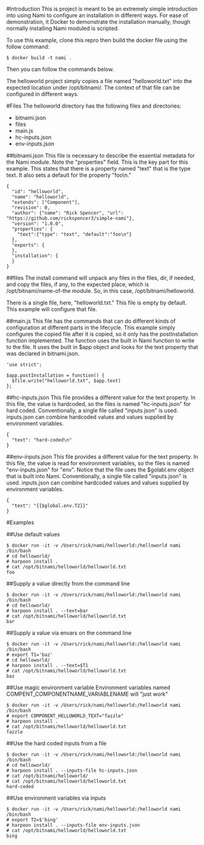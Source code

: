 #Introduction
This is project is meant to be an extremely simple introduction into using Nami to configure an installation in different ways. For ease of demonstration, it Docker to demonstrate the installation manually, though normally installing Nami moduled is scripted.

To use this example, clone this repro then build the docker file using the follow command:
```
$ docker build -t nami .
```

Then you can follow the commands below.

The helloworld project simply copies a file named "helloworld.txt" into the expected location under /opt/bitnami/. The context of that file can be configured in different ways.

#Files
The helloworld directory has the following files and directories:
 * bitnami.json  
 * files
 * main.js
 * hc-inputs.json
 * env-inputs.json

##bitnami.json
This file is necessary to describe the essential metadata for the Nami module. Note the "properties" field. This is the key part for this example. This states that there is a property named "text" that is the type text. It also sets a default for the property "foo\n."
```
{
  "id": "helloworld",
  "name": "helloworld",
  "extends": ["Component"],
  "revision": 0,
  "author": {"name": "Rick Spencer", "url": "https://github.com/rickspencer3/simple-nami"},
  "version": "1.0.0",
  "properties": {
    "text":{"type": "text", "default":"foo\n"}
  },
  "exports": {
  },
  "installation": {
  }
}
```

##files
The install command will unpack any files in the files, dir, if needed, and copy the files, if any, to the expected place, which is /opt/bitnami/name-of-the module. So, in this case, /opt/bitnami/helloworld.

There is a single file, here, "helloworld.txt." This file is empty by default. This example will configure that file.

##main.js
This file has the commands that can do different kinds of configuration at different parts in the lifecycle. This example simply configures the copied file after it is copied, so it only has the postInstallation function implemented. The function uses the built in Nami function to write to the file. It uses the built in $app object and looks for the text property that was declared in bitnami.json.

```
'use strict';

$app.postInstallation = function() {
  $file.write("helloworld.txt", $app.text)
};
```
##hc-inputs.json
This file provides a different value for the text property. In this file, the value is hardcoded, so the files is named "hc-inputs.json" for hard coded. Conventionally, a single file called "inputs.json" is used. inputs.json can combine hardcoded values and values supplied by environment variables.
```
{
  "text": "hard-coded\n"
}
```

##env-inputs.json
This file provides a different value for the text property. In this file, the value is read for environment variables, so the files is named "env-inputs.json" for "env". Notice that the file uses the $golabl.env object that is built into Nami. Conventionally, a single file called "inputs.json" is used. inputs.json can combine hardcoded values and values supplied by environment variables.
```
{
  "text": "{{$global.env.T2}}"
}
```

#Examples

##Use default values
```
$ docker run -it -v /Users/rick/nami/helloworld:/helloworld nami /bin/bash
# cd helloworld/
# harpoon install .
# cat /opt/bitnami/helloworld/helloworld.txt
foo
```

##Supply a value directly from the command line
```
$ docker run -it -v /Users/rick/nami/helloworld:/helloworld nami /bin/bash
# cd helloworld/
# harpoon install . --text=bar
# cat /opt/bitnami/helloworld/helloworld.txt
bar
```

##Supply a value via envars on the command line
```
$ docker run -it -v /Users/rick/nami/helloworld:/helloworld nami /bin/bash
# export T1='baz'
# cd helloworld/
# harpoon install . --text=$T1
# cat /opt/bitnami/helloworld/helloworld.txt
baz
```
##Use magic environment variable
Environment variables named COMPENT_COMPONENTNAME_VARIABLENAME will "just work"
```
$ docker run -it -v /Users/rick/nami/helloworld:/helloworld nami /bin/bash
# export COMPONENT_HELLOWORLD_TEXT="fazzle"
# harpoon install .
# cat /opt/bitnami/helloworld/helloworld.txt
fazzle
```


##Use the hard coded inputs from a file
```
$ docker run -it -v /Users/rick/nami/helloworld:/helloworld nami /bin/bash
# cd helloworld/
# harpoon install . --inputs-file hc-inputs.json
# cat /opt/bitnami/helloworld/
# cat /opt/bitnami/helloworld/helloworld.txt
hard-coded
```

##Use environment variables via inputs
```
$ docker run -it -v /Users/rick/nami/helloworld:/helloworld nami /bin/bash
# export T2=$'bing'
# harpoon install . --inputs-file env-inputs.json
# cat /opt/bitnami/helloworld/helloworld.txt
bing
```
